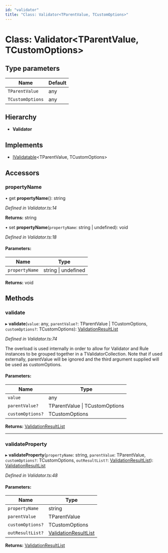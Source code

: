 ```yaml
---
id: "validator"
title: "Class: Validator<TParentValue, TCustomOptions>"
---
```


# Class: Validator\<TParentValue, TCustomOptions>

## Type parameters

Name | Default |
------ | ------ |
`TParentValue` | any |
`TCustomOptions` | any |

## Hierarchy

* **Validator**

## Implements

* [IValidatable](../interfaces/ivalidatable.md)\<TParentValue, TCustomOptions>

## Accessors

### propertyName

• get **propertyName**(): string

*Defined in Validator.ts:14*

**Returns:** string

• set **propertyName**(`propertyName`: string \| undefined): void

*Defined in Validator.ts:18*

#### Parameters:

Name | Type |
------ | ------ |
`propertyName` | string \| undefined |

**Returns:** void

## Methods

### validate

▸ **validate**(`value`: any, `parentValue?`: TParentValue \| TCustomOptions, `customOptions?`: TCustomOptions): [ValidationResultList](validationresultlist.md)

*Defined in Validator.ts:74*

The overload is used internally in order to allow for Validator and Rule instances to be grouped together in
a TValidatorCollection. Note that if used externally, parentValue will be ignored and the third argument supplied
will be used as customOptions.

#### Parameters:

Name | Type |
------ | ------ |
`value` | any |
`parentValue?` | TParentValue \| TCustomOptions |
`customOptions?` | TCustomOptions |

**Returns:** [ValidationResultList](validationresultlist.md)

___

### validateProperty

▸ **validateProperty**(`propertyName`: string, `parentValue`: TParentValue, `customOptions?`: TCustomOptions, `outResultList?`: [ValidationResultList](validationresultlist.md)): [ValidationResultList](validationresultlist.md)

*Defined in Validator.ts:48*

#### Parameters:

Name | Type |
------ | ------ |
`propertyName` | string |
`parentValue` | TParentValue |
`customOptions?` | TCustomOptions |
`outResultList?` | [ValidationResultList](validationresultlist.md) |

**Returns:** [ValidationResultList](validationresultlist.md)
